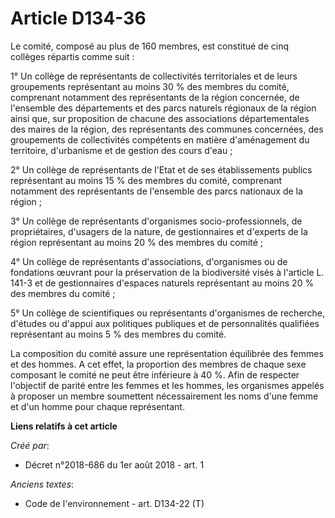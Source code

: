 # Article D134-36

Le comité, composé au plus de 160 membres, est constitué de cinq collèges répartis comme suit :

1° Un collège de représentants de collectivités territoriales et de leurs groupements représentant au moins 30 % des membres
du comité, comprenant notamment des représentants de la région concernée, de l'ensemble des départements et des parcs
naturels régionaux de la région ainsi que, sur proposition de chacune des associations départementales des maires de la
région, des représentants des communes concernées, des groupements de collectivités compétents en matière d'aménagement du
territoire, d'urbanisme et de gestion des cours d'eau ;

2° Un collège de représentants de l'Etat et de ses établissements publics représentant au moins 15 % des membres du comité,
comprenant notamment des représentants de l'ensemble des parcs nationaux de la région ;

3° Un collège de représentants d'organismes socio-professionnels, de propriétaires, d'usagers de la nature, de gestionnaires
et d'experts de la région représentant au moins 20 % des membres du comité ;

4° Un collège de représentants d'associations, d'organismes ou de fondations œuvrant pour la préservation de la biodiversité
visés à l'article L. 141-3 et de gestionnaires d'espaces naturels représentant au moins 20 % des membres du comité ;

5° Un collège de scientifiques ou représentants d'organismes de recherche, d'études ou d'appui aux politiques publiques et de
personnalités qualifiées représentant au moins 5 % des membres du comité.

La composition du comité assure une représentation équilibrée des femmes et des hommes. A cet effet, la proportion des
membres de chaque sexe composant le comité ne peut être inférieure à 40 %. Afin de respecter l'objectif de parité entre les
femmes et les hommes, les organismes appelés à proposer un membre soumettent nécessairement les noms d'une femme et d'un
homme pour chaque représentant.

**Liens relatifs à cet article**

_Créé par_:

  - Décret n°2018-686 du 1er août 2018 - art. 1

_Anciens textes_:

  - Code de l'environnement - art. D134-22 (T)
